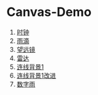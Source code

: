 # Canvas-Demo

1. <a href="https://neilyq.github.io/Canvas-Demo/clock">时钟</a>
2. <a href="https://neilyq.github.io/Canvas-Demo/rain">雨滴</a>
3. <a href="https://neilyq.github.io/Canvas-Demo/telescope">望远镜</a>
4. <a href="https://neilyq.github.io/Canvas-Demo/radar">雷达</a>
5. <a href="https://neilyq.github.io/Canvas-Demo/bg">连线背景1</a>
6. <a href="https://neilyq.github.io/Canvas-Demo/bg">连线背景1改进</a>
7. <a href="https://neilyq.github.io/Canvas-Demo/bg">数字雨</a>

